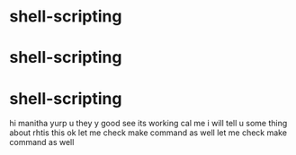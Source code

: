 # shell-scripting
# shell-scripting
# shell-scripting

hi manitha
yurp 
u they
y good 
see its working 
cal me i will tell u some thing 
about rhtis
this
ok
let me check make command as well
let me check make command as well